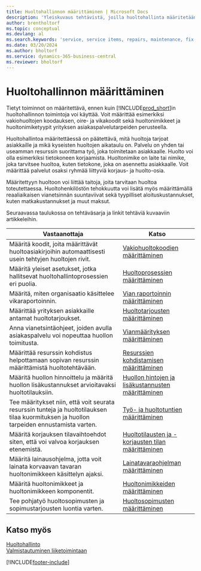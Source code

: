 ```yaml
---
title: Huoltohallinnon määrittäminen | Microsoft Docs
description: 'Yleiskuvaus tehtävistä, joilla huoltohallinta määritetään organisaation huollon hallintatapaan sopivaksi.'
author: brentholtorf
ms.topic: conceptual
ms.devlang: al
ms.search.keywords: 'service, service items, repairs, maintenance, fix'
ms.date: 03/20/2024
ms.author: bholtorf
ms.service: dynamics-365-business-central
ms.reviewer: bholtorf
---
```


# <a name="setting-up-service-management"></a>Huoltohallinnon määrittäminen
Tietyt toiminnot on määritettävä, ennen kuin [!INCLUDE[prod_short](includes/prod_short.md)]in huoltohallinnon toimintoja voi käyttää. Voit määrittää esimerkiksi vakiohuoltojen koodauksen, oire- ja vikakoodit sekä huoltonimikkeet ja huoltonimiketyypit yrityksen asiakaspalvelutarpeiden perusteella.  

Huoltohallintoa määritettäessä on päätettävä, mitä huoltoja tarjoat asiakkaille ja mikä kyseisten huoltojen aikataulu on. Palvelu on yhden tai useamman resurssin suorittama työ, joka toimitetaan asiakkaalle. Huolto voi olla esimerkiksi tietokoneen korjaamista. Huoltonimike on laite tai nimike, joka tarvitsee huoltoa, kuten tietokone, joka on asennettu asiakkaalle. Voit määrittää palvelut osaksi ryhmää liittyviä korjaus- ja huolto-osia.  
  
Määritettyyn huoltoon voi liittää taitoja, joita tarvitaan huoltoa toteutettaessa. Huoltohenkilöstön tehokkuutta voi lisätä myös määrittämällä reaaliaikaisen vianetsinnän suuntaviivat sekä tyypilliset aloituskustannukset, kuten matkakustannukset ja muut maksut.  

Seuraavassa taulukossa on tehtäväsarja ja linkit tehtäviä kuvaaviin artikkeleihin.  
  
| Vastaanottaja | Katso |
| --- | --- |
| Määritä koodit, joita määrittävät huoltoasiakirjoihin automaattisesti usein tehtyjen huoltojen rivit. |[Vakiohuoltokoodien määrittäminen](service-how-setup-service-coding.md)|
| Määritä yleiset asetukset, jotka hallitsevat huoltohallintoprosessien eri puolia.|[Huoltoprosessien määrittäminen](service-setup-service-processes.md)|
| Määritä, miten organisaatio käsittelee vikaraportoinnin. |[Vian raportoinnin määrittäminen](service-how-setup-fault-reporting.md) |
| Määrittää yrityksen asiakkaille antamat huoltotarjoukset.|[Huoltotarjousten määrittäminen](service-how-setup-service-offerings.md)|
| Anna vianetsintäohjeet, joiden avulla asiakaspalvelu voi nopeuttaa huollon toimitusta. |[Vianmäärityksen määrittäminen](service-how-setup-troubleshooting.md) |
| Määrittää resurssin kohdistus helpottamaan sopivan resurssin määrittämistä huoltotehtävään. |[Resurssien kohdistamisen määrittäminen](service-how-setup-resource-allocation.md) |
| Määritä huollon hinnoittelu ja määritä huollon lisäkustannukset arvioitavaksi huoltotilauksiin. |[Huollon hintojen ja lisäkustannusten määrittäminen](service-how-setup-service-costs-pricing.md)|
| Tee määritykset niin, että voit seurata resurssin tunteja ja huoltotilauksen tilaa kuormituksen ja huollon tarpeiden ennustamista varten.|[Työ- ja huoltotuntien määrittäminen](service-how-setup-work-service-hours.md)|
| Määritä korjauksen tilavaihtoehdot siten, että voi valvoa korjauksen etenemistä. | [Huoltotilausten ja -korjausten tilan määrittäminen](service-order-repair-status.md)|
| Määritä lainausohjelma, jotta voit lainata korvaavan tavaran huoltonimikkeen käsittelyn ajaksi. |[Lainatavaraohjelman määrittäminen](service-how-setup-loaner-program.md) |
| Määritä huoltonimikkeet ja huoltonimikkeen komponentit. |[Huoltonimikkeiden määrittäminen](service-how-setup-service-items.md) |
| Tee pohjatyö huoltosopimusten ja sopimustarjousten luontia varten. |[Huoltosopimusten määrittäminen](service-how-setup-service-contracts.md) |

## <a name="see-also"></a>Katso myös
[Huoltohallinto](service-service.md)  
[Valmistautuminen liiketoimintaan](ui-get-ready-business.md)  


[!INCLUDE[footer-include](includes/footer-banner.md)]
